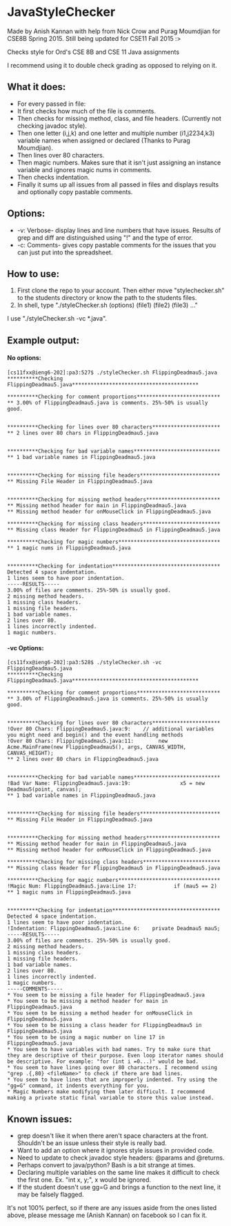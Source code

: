 # JavaStyleChecker
Made by Anish Kannan with help from Nick Crow and Purag Moumdjian for CSE8B Spring 2015. Still being updated for CSE11 Fall 2015 :>

Checks style for Ord's CSE 8B and CSE 11 Java assignments

I recommend using it to double check grading as opposed to relying on it.

## What it does:
* For every passed in file: 
* It first checks how much of the file is comments.
* Then checks for missing method, class, and file headers. (Currently not checking javadoc style).
* Then one letter (i,j,k) and one letter and multiple number (i1,j2234,k3) variable names when assigned or declared (Thanks to Purag Moumdjian).
* Then lines over 80 characters.
* Then magic numbers. Makes sure that it isn't just assigning an instance variable and ignores magic nums in comments.
* Then checks indentation.
* Finally it sums up all issues from all passed in files and displays results and optionally copy pastable comments.

## Options: 
* -v: Verbose- display lines and line numbers that have issues. Results of grep and diff are distinguished using "!" and the type of error.
* -c: Comments- gives copy pastable comments for the issues that you can just put into the spreadsheet.

## How to use:
1. First clone the repo to your account. Then either move "stylechecker.sh" to the students directory or know the path to the students files.
2. In shell, type "./styleChecker.sh (options) (file1) (file2) (file3) ..."
	
I use "./styleChecker.sh -vc *.java".

## Example output:
#### No options:
```
[cs11fxx@ieng6-202]:pa3:527$ ./styleChecker.sh FlippingDeadmau5.java
**********Checking FlippingDeadmau5.java*****************************************

**********Checking for comment proportions***************************
** 3.00% of FlippingDeadmau5.java is comments. 25%-50% is usually good.


**********Checking for lines over 80 characters**********************
** 2 lines over 80 chars in FlippingDeadmau5.java


**********Checking for bad variable names****************************
** 1 bad variable names in FlippingDeadmau5.java


**********Checking for missing file headers**************************
** Missing File Header in FlippingDeadmau5.java


**********Checking for missing method headers************************
** Missing method header for main in FlippingDeadmau5.java
** Missing method header for onMouseClick in FlippingDeadmau5.java

**********Checking for missing class headers*************************
** Missing class Header for FlippingDeadmau5 in FlippingDeadmau5.java

**********Checking for magic numbers*********************************
** 1 magic nums in FlippingDeadmau5.java


**********Checking for indentation***********************************
Detected 4 space indentation.
1 lines seem to have poor indentation.
-----RESULTS-----
3.00% of files are comments. 25%-50% is usually good.
2 missing method headers.
1 missing class headers.
1 missing file headers.
1 bad variable names.
2 lines over 80.
1 lines incorrectly indented.
1 magic numbers.
```

#### -vc Options:
```
[cs11fxx@ieng6-202]:pa3:528$ ./styleChecker.sh -vc FlippingDeadmau5.java
**********Checking FlippingDeadmau5.java*****************************************

**********Checking for comment proportions***************************
** 3.00% of FlippingDeadmau5.java is comments. 25%-50% is usually good.


**********Checking for lines over 80 characters**********************
!Over 80 Chars: FlippingDeadmau5.java:9:    // additional variables you might need and begin() and the event handling methods
!Over 80 Chars: FlippingDeadmau5.java:11:        new Acme.MainFrame(new FlippingDeadmau5(), args, CANVAS_WIDTH, CANVAS_HEIGHT);
** 2 lines over 80 chars in FlippingDeadmau5.java


**********Checking for bad variable names****************************
!Bad Var Name: FlippingDeadmau5.java:19:                x5 = new Deadmau5(point, canvas);
** 1 bad variable names in FlippingDeadmau5.java


**********Checking for missing file headers**************************
** Missing File Header in FlippingDeadmau5.java


**********Checking for missing method headers************************
** Missing method header for main in FlippingDeadmau5.java
** Missing method header for onMouseClick in FlippingDeadmau5.java

**********Checking for missing class headers*************************
** Missing class Header for FlippingDeadmau5 in FlippingDeadmau5.java

**********Checking for magic numbers*********************************
!Magic Num: FlippingDeadmau5.java:Line 17:            if (mau5 == 2)
** 1 magic nums in FlippingDeadmau5.java


**********Checking for indentation***********************************
Detected 4 space indentation.
1 lines seem to have poor indentation.
!Indentation: FlippingDeadmau5.java:Line 6:    private Deadmau5 mau5;
-----RESULTS-----
3.00% of files are comments. 25%-50% is usually good.
2 missing method headers.
1 missing class headers.
1 missing file headers.
1 bad variable names.
2 lines over 80.
1 lines incorrectly indented.
1 magic numbers.
-----COMMENTS-----
* You seem to be missing a file header for FlippingDeadmau5.java
* You seem to be missing a method header for main in FlippingDeadmau5.java
* You seem to be missing a method header for onMouseClick in FlippingDeadmau5.java
* You seem to be missing a class header for FlippingDeadmau5 in FlippingDeadmau5.java
* You seem to be using a magic number on line 17 in FlippingDeadmau5.java
* You seem to have variables with bad names. Try to make sure that they are descriptive of their purpose. Even loop iterator names should be descriptive. For example: "for (int i =0...)" would be bad.
* You seem to have lines going over 80 characters. I recommend using "grep .{,80} <fileName>" to check if there are bad lines.
* You seem to have lines that are improperly indented. Try using the "gg=G" command, it indents everything for you.
* Magic Numbers make modifying them later difficult. I recommend making a private static final variable to store this value instead.
```

## Known issues: 
* grep doesn't like it when there aren't space characters at the front. Shouldn't be an issue unless their style is really bad.
* Want to add an option where it ignores style issues in provided code.
* Need to update to check javadoc style headers: @params and @returns.
* Perhaps convert to java/python? Bash is a bit strange at times.
* Declaring multiple variables on the same line makes it difficult to check the first one. Ex. "int x, y;", x would be ignored.
* If the student doesn't use gg=G and brings a function to the next line, it may be falsely flagged.

It's not 100% perfect, so if there are any issues aside from the ones listed above, please message me (Anish Kannan) on facebook so I can fix it. 

